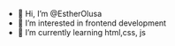 - 👋 Hi, I’m @EstherOlusa
- 👀 I’m interested in frontend development
- 🌱 I’m currently learning html,css, js


<!---
- 💞️ I’m looking to collaborate on ...
- 📫 How to reach me ...

EstherOlusa/EstherOlusa is a ✨ special ✨ repository because its `README.md` (this file) appears on your GitHub profile.
You can click the Preview link to take a look at your changes.
--->
